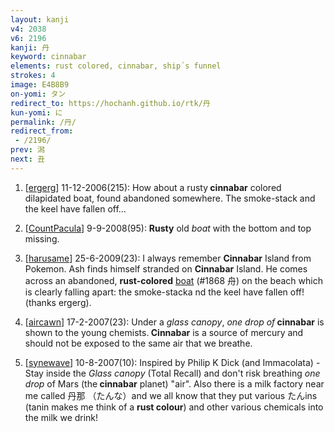 ```yaml
---
layout: kanji
v4: 2038
v6: 2196
kanji: 丹
keyword: cinnabar
elements: rust colored, cinnabar, ship´s funnel
strokes: 4
image: E4B8B9
on-yomi: タン
redirect_to: https://hochanh.github.io/rtk/丹
kun-yomi: に
permalink: /丹/
redirect_from:
 - /2196/
prev: 潟
next: 丑
---
```


1) [<a href="http://kanji.koohii.com/profile/ergerg">ergerg</a>] 11-12-2006(215): How about a rusty<strong> cinnabar</strong> colored dilapidated boat, found abandoned somewhere. The smoke-stack and the keel have fallen off...

2) [<a href="http://kanji.koohii.com/profile/CountPacula">CountPacula</a>] 9-9-2008(95): <strong>Rusty</strong> old <em>boat</em> with the bottom and top missing.

3) [<a href="http://kanji.koohii.com/profile/harusame">harusame</a>] 25-6-2009(23): I always remember <strong>Cinnabar</strong> Island from Pokemon. Ash finds himself stranded on <strong>Cinnabar</strong> Island. He comes across an abandoned, <strong>rust-colored</strong> <a href="../v4/1868.html">boat</a> (#1868 舟) on the beach which is clearly falling apart: the smoke-stacka nd the keel have fallen off! (thanks ergerg).

4) [<a href="http://kanji.koohii.com/profile/aircawn">aircawn</a>] 17-2-2007(23): Under a <em>glass canopy</em>, <em>one drop of</em><strong> cinnabar</strong> is shown to the young chemists.<strong> Cinnabar</strong> is a source of mercury and should not be exposed to the same air that we breathe.

5) [<a href="http://kanji.koohii.com/profile/synewave">synewave</a>] 10-8-2007(10): Inspired by Philip K Dick (and Immacolata) - Stay inside the <em>Glass canopy</em> (Total Recall) and don&#039;t risk breathing <em>one drop</em> of Mars (the<strong> cinnabar</strong> planet) &quot;air&quot;. Also there is a milk factory near me called 丹那 （たんな）and we all know that they put various たんins (tanin makes me think of a <strong>rust colour</strong>) and other various chemicals into the milk we drink!

